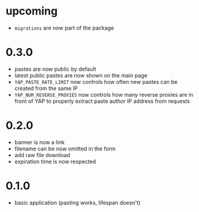 # upcoming
- `migrations` are now part of the package

# 0.3.0
- pastes are now public by default
- latest public pastes are now shown on the main page
- `YAP_PASTE_RATE_LIMIT` now controls how often new pastes can be created from the same IP
- `YAP_NUM_REVERSE_PROXIES` now controls how many reverse proxies are in front of YAP to properly extract paste
  author IP address from requests

# 0.2.0
- banner is now a link
- filename can be now omitted in the form
- add raw file download
- expiration time is now respected

# 0.1.0
- basic application (pasting works, lifespan doesn't)
